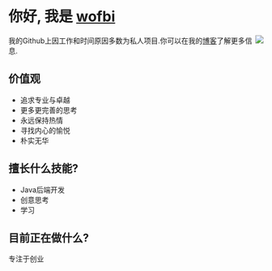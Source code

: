 # 你好, 我是 [wofbi](https://github.com/wofbi)
  
<img align="right" src="https://github-readme-stats.vercel.app/api?username=wofbi&show_icons=true&theme=radical">


我的Github上因工作和时间原因多数为私人项目.你可以在我的[博客](blog.wofbi1.cn)了解更多信息.

## 价值观

- 追求专业与卓越
- 更多更完善的思考
- 永远保持热情
- 寻找内心的愉悦
- 朴实无华

## 擅长什么技能?

- Java后端开发
- 创意思考
- 学习

## 目前正在做什么?

专注于创业
